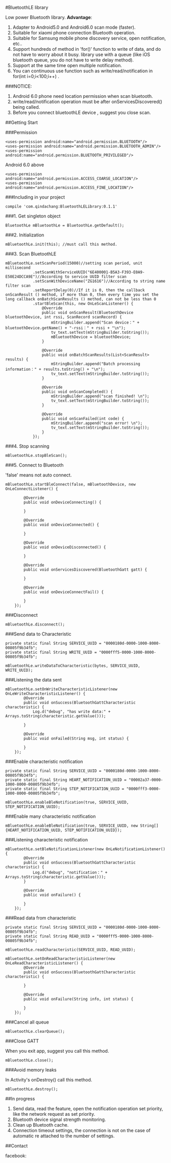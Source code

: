 #BluetoothLE library

Low power Bluetooth library. **Advantage**:

1. Adapter to Android5.0 and Android6.0 scan mode (faster).
2. Suitable for xiaomi phone connection Bluetooth operation.
3. Suitable for Samsung mobile phone discovery service, open notification, etc..
4. Support hundreds of method in 'for()' function to write of data, and do not have to worry about it busy.
library use with a queue (like iOS bluetooth queue, you do not have to write delay method).
5. Support at the same time open multiple notification.
6. You can continuous use function such as write/read/notification in for(int i=0;i<100;i++) .

###NOTICE:

1. Android 6.0 phone need location permission when scan bluetooth.
2. write/read/notification operation must be after onServicesDiscovered() being called.
3. Before you connect bluetoothLE device , suggest you close scan.

##Getting Start

###Permission

    <uses-permission android:name="android.permission.BLUETOOTH"/>
    <uses-permission android:name="android.permission.BLUETOOTH_ADMIN"/>
    <uses-permission android:name="android.permission.BLUETOOTH_PRIVILEGED"/>

Android 6.0 above

    <uses-permission android:name="android.permission.ACCESS_COARSE_LOCATION"/>
    <uses-permission android:name="android.permission.ACCESS_FINE_LOCATION"/>

###Including in your project

	compile 'com.qindachang:BluetoothLELibrary:0.1.1'

###1. Get singleton object

	BluetoothLe mBluetoothLe = BluetoothLe.getDefault();

###2. Initialization

	mBluetoothLe.init(this); //must call this method.

###3. Scan BluetoothLE

    mBluetoothLe.setScanPeriod(15000)//setting scan period, unit millisecond
                .setScanWithServiceUUID("6E400001-B5A3-F393-E0A9-E50E24DCCA9E")//According to service UUID filter scan
                .setScanWithDeviceName("ZG1616")//According to string name filter scan
                .setReportDelay(0)//If it is 0, then the callback onScanResult () method, if more than 0, then every time you set the long callback onBatchScanResults () method, can not be less than 0
                .startBleScan(this, new OnLeScanListener() {
                    @Override
                    public void onScanResult(BluetoothDevice bluetoothDevice, int rssi, ScanRecord scanRecord) {
                        mStringBuilder.append("Scan device：" + bluetoothDevice.getName() + "-rssi：" + rssi + "\n");
                        tv_text.setText(mStringBuilder.toString());
                        mBluetoothDevice = bluetoothDevice;
                    }

                    @Override
                    public void onBatchScanResults(List<ScanResult> results) {
                        mStringBuilder.append("Batch processing information：" + results.toString() + "\n");
                        tv_text.setText(mStringBuilder.toString());
                    }

                    @Override
                    public void onScanCompleted() {
                        mStringBuilder.append("scan finished! \n");
                        tv_text.setText(mStringBuilder.toString());
                    }

                    @Override
                    public void onScanFailed(int code) {
                        mStringBuilder.append("scan error! \n");
                        tv_text.setText(mStringBuilder.toString());
                    }
                });

###4. Stop scanning

    mBluetoothLe.stopBleScan();

###5. Connect to Bluetooth

'false' means not auto connect.

    mBluetoothLe.startBleConnect(false, mBluetoothDevice, new OnLeConnectListener() {

            @Override
            public void onDeviceConnecting() {

            }

            @Override
            public void onDeviceConnected() {

            }

            @Override
            public void onDeviceDisconnected() {

            }

            @Override
            public void onServicesDiscovered(BluetoothGatt gatt) {

            }

            @Override
            public void onDeviceConnectFail() {

            }
        });

###Disconnect

    mBluetoothLe.disconnect();

###Send data to Characteristic

    private static final String SERVICE_UUID = "0000180d-0000-1000-8000-00805f9b34fb";
    private static final String WRITE_UUID = "0000fff5-0000-1000-8000-00805f9b34fb";

    mBluetoothLe.writeDataToCharacteristic(bytes, SERVICE_UUID, WRITE_UUID);

###Listening the data sent

    mBluetoothLe.setOnWriteCharacteristicListener(new OnLeWriteCharacteristicListener() {
            @Override
            public void onSuccess(BluetoothGattCharacteristic characteristic) {
                Log.d("debug", "has write data:" + Arrays.toString(characteristic.getValue()));

            }

            @Override
            public void onFailed(String msg, int status) {

            }
        });

###Enable characteristic notification

	private static final String SERVICE_UUID = "0000180d-0000-1000-8000-00805f9b34fb";
    private static final String HEART_NOTIFICATION_UUID = "00002a37-0000-1000-8000-00805f9b34fb";
    private static final String STEP_NOTIFICATION_UUID = "0000fff3-0000-1000-8000-00805f9b34fb";

	mBluetoothLe.enableBleNotification(true, SERVICE_UUID, STEP_NOTIFICATION_UUID);

###Enable many characteristic notification

    mBluetoothLe.enableBleNotification(true, SERVICE_UUID, new String[]{HEART_NOTIFICATION_UUID, STEP_NOTIFICATION_UUID});

###Listening characteristic notification

    mBluetoothLe.setBleNotificationListener(new OnLeNotificationListener() {
            @Override
            public void onSuccess(BluetoothGattCharacteristic characteristic) {
                Log.d("debug", "notification：" + Arrays.toString(characteristic.getValue()));
            }

            @Override
            public void onFailure() {

            }
        });

###Read data from characteristic

    private static final String SERVICE_UUID = "0000180d-0000-1000-8000-00805f9b34fb";
    private static final String READ_UUID = "0000fff5-0000-1000-8000-00805f9b34fb";

    mBluetoothLe.readCharacteristic(SERVICE_UUID, READ_UUID);

    mBluetoothLe.setOnReadCharacteristicListener(new OnLeReadCharacteristicListener() {
            @Override
            public void onSuccess(BluetoothGattCharacteristic characteristic) {

            }

            @Override
            public void onFailure(String info, int status) {

            }
        });

###Cancel all queue

    mBluetoothLe.clearQueue();

###Close GATT

When you exit app, suggest you call this method.

    mBluetoothLe.close();

###Avoid memory leaks

In Activity's onDestroy() call this method.

	mBluetoothLe.destroy();

##In progress

1. Send data, read the feature, open the notification operation set priority, like the network request as set priority.
2. Bluetooth device signal strength monitoring.
3. Clean up Bluetooth cache.
4. Connection timeout settings, the connection is not on the case of automatic re attached to the number of settings.

##Contact

facebook:
